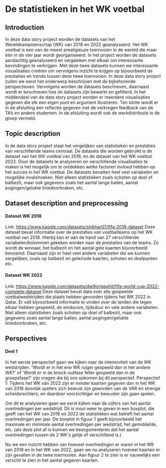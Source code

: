 # De statistieken in het WK voetbal

## Introduction
In deze data story project worden de datasets van het Wereldkampioenschap (WK) van 2018 en 2022 geanalyseerd. Het WK voetbal is een van de meest prestigieuze toernooien in de wereld die maar één in de vier jaar wordt georganiseerd. In het project worden de datasets aandachtig geanalyseerd en vergeleken met elkaar om interessante bevindingen te verkrijgen. Met deze twee datasets kunnen we interessante visualisaties creëren om vervolgens inzicht te krijgen op bijvoorbeeld de prestaties en trends tussen deze twee toernooien. In deze data story project zullen we eerst het onderwerp beschrijven met de bijbehorende perspectieven. Vervolgens worden de datasets beschreven, daarnaast wordt er beschreven hoe de datasets zijn bewerkt en gefilterd. In het middendeel van de data story project worden er meerdere visualisaties gegeven die elk een eigen punt en argument illustreren. Ten slotte wordt er in de afsluiting een reflectie gegeven met de verkregen feedback van de TA’s  en andere studenten. In de afsluiting wordt ook de werkdistributie in de groep vermeld.

## Topic description
In de data story project staat het vergelijken van statistieken en prestaties van verschillende teams centraal. De datasets die worden gebruikt is de dataset van het WK voetbal van 2018, en de dataset van het WK voetbal 2022. Door de datasets te analyseren en verschillende visualisaties te maken is het mogelijk om te ontdekken welke factoren invloed hebben op het succes in het WK voetbal. De datasets bevatten heel veel variabelen en mogelijke invalshoeken. Niet alleen statistieken zoals schoten op doel of balbezit, maar ook gegevens zoals het aantal lange ballen, aantal pogingen/gelukte liniedoorbraken, etc.

## Dataset description and preprocessing
#### Dataset WK 2018
Link: https://www.kaggle.com/datasets/shikhar07/fifa-2018-dataset
Deze dataset bevat informatie over de prestaties van voetbalteams op het WK voetbal van 2018. Hierbij kan er aan de hand van 27 verschillende variabelen/kolommen gekeken worden naar de prestaties van de teams. Zo wordt de winnaar, het balbezit en het aantal gele kaarten bijvoorbeeld benoemd. Daarnaast zijn er heel veel andere variabelen die we kunnen vergelijken, zoals op balbezit en gele/rode kaarten, schoten en doelpunten etc.

#### Dataset WK 2022
Link: https://www.kaggle.com/datasets/die9origephit/fifa-world-cup-2022-complete-dataset
Deze dataset bevat data over alle gespeelde voetbalwedstrijden die plaats hebben gevonden tijdens het WK 2022 in Qatar. Er valt bijvoorbeeld informatie te vinden over de landen die tegen elkaar hebben gespeeld, de eindscore, tijdsduur en vele andere variabelen. Niet alleen statistieken zoals schoten op doel of balbezit, maar ook gegevens zoals aantal lange ballen, aantal pogingen/gelukte liniedoorbraken, etc.

## Perspectives
#### Deel 1
In het eerste perspectief gaan we kijken naar de intensiviteit van de WK wedstrijden. 'Wordt er in het ene WK ruiger gespeeld dan in het andere WK?' of 'Wordt er in de knock-outfase feller gespeeld dan in de groepsfase?' zijn vragen die bij ons opkomen bij dit perspectief. 
Perspectief 1: Tijdens het WK van 2022 zijn er minder kaarten gegeven dan in het WK van 2018 doordat spelers zich bewust zijn geworden van de VAR en strenge scheidsrechters, en daardoor voorzichtiger en bewuster zijn gaan spelen.

Om dit te analyseren gaan we eerst kijken naar de cijfers van het aantal overtredingen per wedstrijd. Dit is mooi weer te geven in een boxplot, die geeft van het WK van 2018 en 2022 de statistieken wat betreft het aantal overtredingen per jaar. De boxplot in figuur 1 geeft bijvoorbeeld het maximale en minimale aantal overtredingen per wedstrijd, het gemiddelde, etc. (als deze plot af is kunnen we beargumenteren dat het aantal overtredingen tussen de 2 WK's gelijk of verschillend is.)

Nu we een inzicht hebben van hoeveel overtredingen er waren in het WK van 2018 en in het WK van 2022, gaan we nu analyseren hoeveel kaarten er zijn gevallen in de twee toernooien. Aan figuur 2 te zien is er nauwelijks een verschil te zien in het aantal gegeven kaarten. 